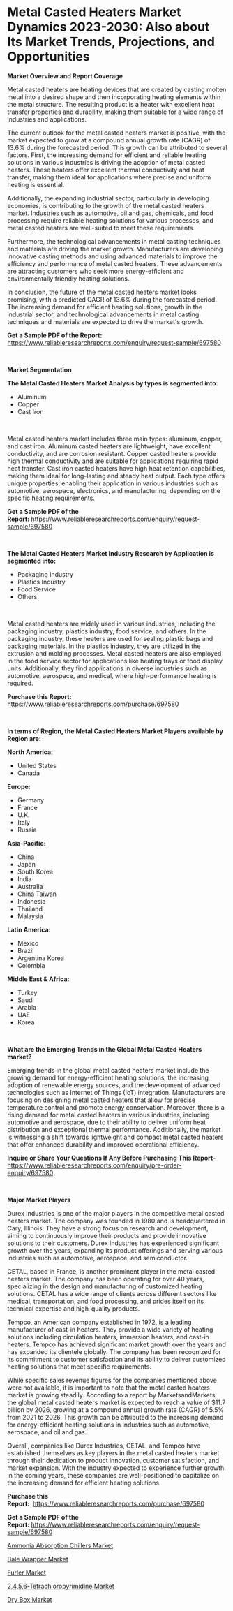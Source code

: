 <p><h1>Metal Casted Heaters Market Dynamics 2023-2030: Also about Its Market Trends, Projections, and Opportunities</h1></p><p><strong>Market Overview and Report Coverage</strong></p>
<p><p>Metal casted heaters are heating devices that are created by casting molten metal into a desired shape and then incorporating heating elements within the metal structure. The resulting product is a heater with excellent heat transfer properties and durability, making them suitable for a wide range of industries and applications.</p><p>The current outlook for the metal casted heaters market is positive, with the market expected to grow at a compound annual growth rate (CAGR) of 13.6% during the forecasted period. This growth can be attributed to several factors. First, the increasing demand for efficient and reliable heating solutions in various industries is driving the adoption of metal casted heaters. These heaters offer excellent thermal conductivity and heat transfer, making them ideal for applications where precise and uniform heating is essential.</p><p>Additionally, the expanding industrial sector, particularly in developing economies, is contributing to the growth of the metal casted heaters market. Industries such as automotive, oil and gas, chemicals, and food processing require reliable heating solutions for various processes, and metal casted heaters are well-suited to meet these requirements.</p><p>Furthermore, the technological advancements in metal casting techniques and materials are driving the market growth. Manufacturers are developing innovative casting methods and using advanced materials to improve the efficiency and performance of metal casted heaters. These advancements are attracting customers who seek more energy-efficient and environmentally friendly heating solutions.</p><p>In conclusion, the future of the metal casted heaters market looks promising, with a predicted CAGR of 13.6% during the forecasted period. The increasing demand for efficient heating solutions, growth in the industrial sector, and technological advancements in metal casting techniques and materials are expected to drive the market's growth.</p></p>
<p><strong>Get a Sample PDF of the Report:</strong> <a href="https://www.reliableresearchreports.com/enquiry/request-sample/697580">https://www.reliableresearchreports.com/enquiry/request-sample/697580</a></p>
<p>&nbsp;</p>
<p><strong>Market Segmentation</strong></p>
<p><strong>The Metal Casted Heaters Market Analysis by types is segmented into:</strong></p>
<p><ul><li>Aluminum</li><li>Copper</li><li>Cast Iron</li></ul></p>
<p>&nbsp;</p>
<p><p>Metal casted heaters market includes three main types: aluminum, copper, and cast iron. Aluminum casted heaters are lightweight, have excellent conductivity, and are corrosion resistant. Copper casted heaters provide high thermal conductivity and are suitable for applications requiring rapid heat transfer. Cast iron casted heaters have high heat retention capabilities, making them ideal for long-lasting and steady heat output. Each type offers unique properties, enabling their application in various industries such as automotive, aerospace, electronics, and manufacturing, depending on the specific heating requirements.</p></p>
<p><strong>Get a Sample PDF of the Report:</strong>&nbsp;<a href="https://www.reliableresearchreports.com/enquiry/request-sample/697580">https://www.reliableresearchreports.com/enquiry/request-sample/697580</a></p>
<p>&nbsp;</p>
<p><strong>The Metal Casted Heaters Market Industry Research by Application is segmented into:</strong></p>
<p><ul><li>Packaging Industry</li><li>Plastics Industry</li><li>Food Service</li><li>Others</li></ul></p>
<p>&nbsp;</p>
<p><p>Metal casted heaters are widely used in various industries, including the packaging industry, plastics industry, food service, and others. In the packaging industry, these heaters are used for sealing plastic bags and packaging materials. In the plastics industry, they are utilized in the extrusion and molding processes. Metal casted heaters are also employed in the food service sector for applications like heating trays or food display units. Additionally, they find applications in diverse industries such as automotive, aerospace, and medical, where high-performance heating is required.</p></p>
<p><strong>Purchase this Report:</strong>&nbsp; <a href="https://www.reliableresearchreports.com/purchase/697580">https://www.reliableresearchreports.com/purchase/697580</a></p>
<p>&nbsp;</p>
<p><strong>In terms of Region, the Metal Casted Heaters Market Players available by Region are:</strong></p>
<p>
    <p> <strong> North America: </strong>
        <ul>
            <li>United States</li>
            <li>Canada</li>
        </ul>
        </p> 
    <p> <strong> Europe: </strong>
        <ul>
            <li>Germany</li>
            <li>France</li>
            <li>U.K.</li>
            <li>Italy</li>
            <li>Russia</li>
        </ul>
        </p> 
    <p> <strong> Asia-Pacific: </strong>
        <ul>
            <li>China</li>
            <li>Japan</li>
            <li>South Korea</li>
            <li>India</li>
            <li>Australia</li>
            <li>China Taiwan</li>
            <li>Indonesia</li>
            <li>Thailand</li>
            <li>Malaysia</li>
        </ul>
        </p> 
    <p> <strong> Latin America: </strong>
        <ul>
            <li>Mexico</li>
            <li>Brazil</li>
            <li>Argentina Korea</li>
            <li>Colombia</li>
        </ul>
        </p> 
    <p> <strong> Middle East & Africa: </strong>
        <ul>
            <li>Turkey</li>
            <li>Saudi</li>
            <li>Arabia</li>
            <li>UAE</li>
            <li>Korea</li>
        </ul>
    </p>
    </p>
<p>&nbsp;</p>
<p><strong>What are the Emerging Trends in the Global Metal Casted Heaters market?</strong></p>
<p><p>Emerging trends in the global metal casted heaters market include the growing demand for energy-efficient heating solutions, the increasing adoption of renewable energy sources, and the development of advanced technologies such as Internet of Things (IoT) integration. Manufacturers are focusing on designing metal casted heaters that allow for precise temperature control and promote energy conservation. Moreover, there is a rising demand for metal casted heaters in various industries, including automotive and aerospace, due to their ability to deliver uniform heat distribution and exceptional thermal performance. Additionally, the market is witnessing a shift towards lightweight and compact metal casted heaters that offer enhanced durability and improved operational efficiency.</p></p>
<p><strong>Inquire or Share Your Questions If Any Before Purchasing This Report</strong>- <a href="https://www.reliableresearchreports.com/enquiry/pre-order-enquiry/697580">https://www.reliableresearchreports.com/enquiry/pre-order-enquiry/697580</a></p>
<p>&nbsp;</p>
<p><strong>Major Market Players</strong></p>
<p><p>Durex Industries is one of the major players in the competitive metal casted heaters market. The company was founded in 1980 and is headquartered in Cary, Illinois. They have a strong focus on research and development, aiming to continuously improve their products and provide innovative solutions to their customers. Durex Industries has experienced significant growth over the years, expanding its product offerings and serving various industries such as automotive, aerospace, and semiconductor.</p><p>CETAL, based in France, is another prominent player in the metal casted heaters market. The company has been operating for over 40 years, specializing in the design and manufacturing of customized heating solutions. CETAL has a wide range of clients across different sectors like medical, transportation, and food processing, and prides itself on its technical expertise and high-quality products.</p><p>Tempco, an American company established in 1972, is a leading manufacturer of cast-in heaters. They provide a wide variety of heating solutions including circulation heaters, immersion heaters, and cast-in heaters. Tempco has achieved significant market growth over the years and has expanded its clientele globally. The company has been recognized for its commitment to customer satisfaction and its ability to deliver customized heating solutions that meet specific requirements.</p><p>While specific sales revenue figures for the companies mentioned above were not available, it is important to note that the metal casted heaters market is growing steadily. According to a report by MarketsandMarkets, the global metal casted heaters market is expected to reach a value of $11.7 billion by 2026, growing at a compound annual growth rate (CAGR) of 5.5% from 2021 to 2026. This growth can be attributed to the increasing demand for energy-efficient heating solutions in industries such as automotive, aerospace, and oil and gas.</p><p>Overall, companies like Durex Industries, CETAL, and Tempco have established themselves as key players in the metal casted heaters market through their dedication to product innovation, customer satisfaction, and market expansion. With the industry expected to experience further growth in the coming years, these companies are well-positioned to capitalize on the increasing demand for efficient heating solutions.</p></p>
<p><strong>Purchase this Report:</strong>&nbsp;&nbsp;<a href="https://www.reliableresearchreports.com/purchase/697580">https://www.reliableresearchreports.com/purchase/697580</a></p>
<p></p>
<p><strong>Get a Sample PDF of the Report:</strong>&nbsp;<a href="https://www.reliableresearchreports.com/enquiry/request-sample/697580">https://www.reliableresearchreports.com/enquiry/request-sample/697580</a></p>
<p><p><a href="https://www.linkedin.com/pulse/ammonia-absorption-chillers-market-challenges-opportunities-dvobc/">Ammonia Absorption Chillers Market</a></p><p><a href="https://medium.com/@kanew14036/bale-wrapper-market-size-growth-forecast-2023-2030-fb30605724a0">Bale Wrapper Market</a></p><p><a href="https://medium.com/@bhumi.technologiesmumbai/furler-market-size-growth-forecast-2023-2030-44b3e0649162">Furler Market</a></p><p><a href="https://github.com/YashRP12/Market-Research-Report-List-1/blob/main/2456-tetrachloropyrimidine-market.md">2,4,5,6-Tetrachloropyrimidine Market</a></p><p><a href="https://www.linkedin.com/pulse/dry-box-market-size-share-global-analysis-report-2023-djrpc/">Dry Box Market</a></p></p>
